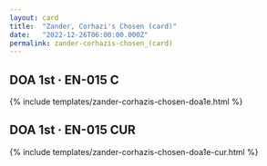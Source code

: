 ```yaml
---
layout: card
title:  "Zander, Corhazi's Chosen (card)"
date:   "2022-12-26T06:00:00.000Z"
permalink: zander-corhazis-chosen_(card)
---
```


## DOA 1st &middot; EN-015 C

{% include templates/zander-corhazis-chosen-doa1e.html %}


## DOA 1st &middot; EN-015 CUR

{% include templates/zander-corhazis-chosen-doa1e-cur.html %}
